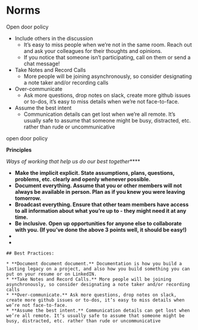 # Norms

Open door policy

* Include others in the discussion
  * It’s easy to miss people when we’re not in the same room. Reach out and ask your colleagues for their thoughts and opinions.
  * If you notice that someone isn’t participating, call on them or send a chat message!
* Take Notes and Record Calls
  * More people will be joining asynchronously, so consider designating a note taker and/or recording calls
* Over-communicate
  * Ask more questions, drop notes on slack, create more github issues or to-dos, it’s easy to miss details when we’re not face-to-face.
* Assume the best intent
  * Communication details can get lost when we’re all remote. It’s usually safe to assume that someone might be busy, distracted, etc. rather than rude or uncommunicative

open door policy

**Principles**

_Ways of working that help us do our best together_\*\*\*\*

* **Make the implicit explicit. State assumptions, plans, questions, problems, etc. clearly and openly whenever possible.**
* **Document everything. Assume that you or other members will not always be available in person. Plan as if you knew you were leaving tomorrow.**
* **Broadcast everything. Ensure that other team members have access to all information about what you’re up to - they might need it at any time.**
* **Be inclusive. Open up opportunities for anyone else to collaborate with you. (If you’ve done the above 3 points well, it should be easy!)**
*
*

    ## Best Practices:

    * **Document document document.** Documentation is how you build a lasting legacy on a project, and also how you build something you can put on your resume or on LinkedIN.
    * **Take Notes and Record Calls.** More people will be joining asynchronously, so consider designating a note taker and/or recording calls
    * **Over-communicate.** Ask more questions, drop notes on slack, create more github issues or to-dos, it’s easy to miss details when we’re not face-to-face.
    * **Assume the best intent.** Communication details can get lost when we’re all remote. It’s usually safe to assume that someone might be busy, distracted, etc. rather than rude or uncommunicative
